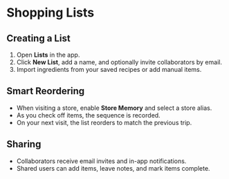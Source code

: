 # Shopping Lists

## Creating a List

1. Open **Lists** in the app.
2. Click **New List**, add a name, and optionally invite collaborators by email.
3. Import ingredients from your saved recipes or add manual items.

## Smart Reordering

* When visiting a store, enable **Store Memory** and select a store alias.
* As you check off items, the sequence is recorded.
* On your next visit, the list reorders to match the previous trip.

## Sharing

* Collaborators receive email invites and in-app notifications.
* Shared users can add items, leave notes, and mark items complete.
